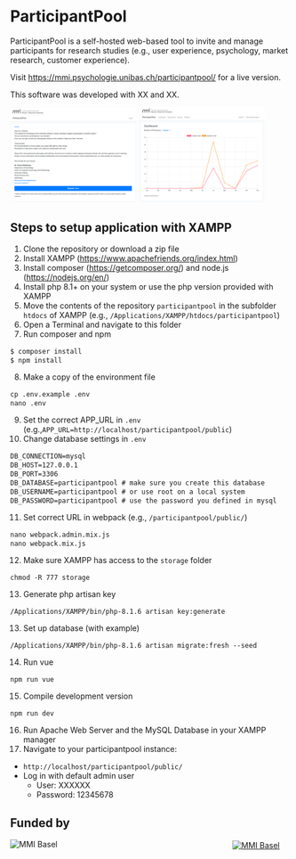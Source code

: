 # ParticipantPool

ParticipantPool is a self-hosted web-based tool to invite and manage participants for research studies (e.g., user experience, psychology, market research, customer experience).

Visit https://mmi.psychologie.unibas.ch/participantpool/ for a live version. 

This software was developed with XX and XX. 


<p float="left">
    <a href="/readme/screenshot_participant.png?raw=true"><img src="/readme/screenshot_participant.png?raw=true" width="45%" title="Sign-up"></a>
    <a href="/readme/screenshot_admin.png?raw=true"><img src="/readme/screenshot_admin.png?raw=true" width="45%" title="Admin interface"></a>
</p>

## Steps to setup application with XAMPP

1. Clone the repository or download a zip file
2. Install XAMPP (https://www.apachefriends.org/index.html)
4. Install composer (https://getcomposer.org/) and node.js (https://nodejs.org/en/)
5. Install php 8.1+ on your system or use the php version provided with XAMPP 
6. Move the contents of the repository `participantpool` in the subfolder `htdocs` of XAMPP (e.g., `/Applications/XAMPP/htdocs/participantpool`)
7. Open a Terminal and navigate to this folder
8. Run composer and npm
```
$ composer install
$ npm install
```
8. Make a copy of the environment file
```
cp .env.example .env
nano .env
```
9. Set the correct APP_URL in `.env` (e.g.,`APP_URL=http://localhost/participantpool/public`)
10. Change database settings in `.env`
```
DB_CONNECTION=mysql
DB_HOST=127.0.0.1
DB_PORT=3306
DB_DATABASE=participantpool # make sure you create this database
DB_USERNAME=participantpool # or use root on a local system
DB_PASSWORD=participantpool # use the password you defined in mysql
```
 11.  Set correct URL in webpack (e.g., `/participantpool/public/`)
```
nano webpack.admin.mix.js
nano webpack.mix.js
```
 12. Make sure XAMPP has access to the `storage` folder 
```
chmod -R 777 storage  
```
13. Generate php artisan key
 ```
/Applications/XAMPP/bin/php-8.1.6 artisan key:generate
 ```
 13. Set up database (with example)
```
/Applications/XAMPP/bin/php-8.1.6 artisan migrate:fresh --seed
```
14. Run vue
```
npm run vue
```
15. Compile development version
 ```
npm run dev
```
16. Run Apache Web Server and the MySQL Database in your XAMPP manager
17. Navigate to your participantpool instance:
* `http://localhost/participantpool/public/`
* Log in with default admin user
	* User: XXXXXX
	* Password: 12345678

## Funded by
<div>
    <a href="https://www.mmi-basel.ch/"><img src="https://www.mmi-basel.ch/images/MMI_Logo_outline_retina.png" width="400px" align="left" title="MMI Basel"></a>
    <a href="https://www.unibas.ch/"><img src="https://psychologie.unibas.ch/typo3conf/ext/easyweb/Resources/Public/Images/Logo_Unibas_BraPan_DE.svg?1668525050" width="200px" align="center" title="MMI Basel"></a>
</div>
